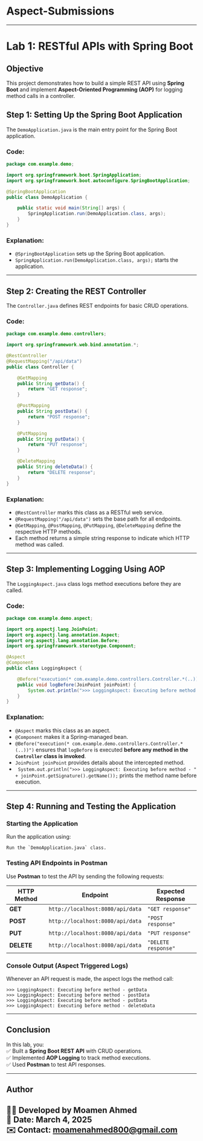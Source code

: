 # **Aspect-Submissions**

---

# Lab 1: RESTful APIs with Spring Boot
## **Objective**
This project demonstrates how to build a simple REST API using **Spring Boot** and implement **Aspect-Oriented Programming (AOP)** for logging method calls in a controller.


## **Step 1: Setting Up the Spring Boot Application**
The `DemoApplication.java` is the main entry point for the Spring Boot application.

### **Code:**
```java
package com.example.demo;

import org.springframework.boot.SpringApplication;
import org.springframework.boot.autoconfigure.SpringBootApplication;

@SpringBootApplication
public class DemoApplication {

    public static void main(String[] args) {
        SpringApplication.run(DemoApplication.class, args);
    }
}
```
### **Explanation:**
- `@SpringBootApplication` sets up the Spring Boot application.
- `SpringApplication.run(DemoApplication.class, args);` starts the application.

---

## **Step 2: Creating the REST Controller**
The `Controller.java` defines REST endpoints for basic CRUD operations.

### **Code:**
```java
package com.example.demo.controllers;

import org.springframework.web.bind.annotation.*;

@RestController
@RequestMapping("/api/data")
public class Controller {

    @GetMapping
    public String getData() {
        return "GET response";
    }

    @PostMapping
    public String postData() {
        return "POST response";
    }

    @PutMapping
    public String putData() {
        return "PUT response";
    }

    @DeleteMapping
    public String deleteData() {
        return "DELETE response";
    }
}
```
### **Explanation:**
- `@RestController` marks this class as a RESTful web service.
- `@RequestMapping("/api/data")` sets the base path for all endpoints.
- `@GetMapping`, `@PostMapping`, `@PutMapping`, `@DeleteMapping` define the respective HTTP methods.
- Each method returns a simple string response to indicate which HTTP method was called.

---

## **Step 3: Implementing Logging Using AOP**
The `LoggingAspect.java` class logs method executions before they are called.

### **Code:**
```java
package com.example.demo.aspect;

import org.aspectj.lang.JoinPoint;
import org.aspectj.lang.annotation.Aspect;
import org.aspectj.lang.annotation.Before;
import org.springframework.stereotype.Component;

@Aspect
@Component
public class LoggingAspect {

    @Before("execution(* com.example.demo.controllers.Controller.*(..))")  // FIXED
    public void logBefore(JoinPoint joinPoint) {
        System.out.println(">>> LoggingAspect: Executing before method - " + joinPoint.getSignature().getName());
    }
}
```
### **Explanation:**
- `@Aspect` marks this class as an aspect.
- `@Component` makes it a Spring-managed bean.
- `@Before("execution(* com.example.demo.controllers.Controller.*(..))")` ensures that `logBefore` is executed **before any method in the `Controller` class is invoked**.
- `JoinPoint joinPoint` provides details about the intercepted method.
- ` System.out.println(">>> LoggingAspect: Executing before method - " + joinPoint.getSignature().getName());` prints the method name before execution.

---

## **Step 4: Running and Testing the Application**

### **Starting the Application**
Run the application using:
```
Run the `DemoApplication.java` class.  
```

### **Testing API Endpoints in Postman**
Use **Postman** to test the API by sending the following requests:

| HTTP Method | Endpoint | Expected Response |
|------------|------------|----------------|
| **GET** | `http://localhost:8080/api/data` | `"GET response"` |
| **POST** | `http://localhost:8080/api/data` | `"POST response"` |
| **PUT** | `http://localhost:8080/api/data` | `"PUT response"` |
| **DELETE** | `http://localhost:8080/api/data` | `"DELETE response"` |

### **Console Output (Aspect Triggered Logs)**
Whenever an API request is made, the aspect logs the method call:
```
>>> LoggingAspect: Executing before method - getData
>>> LoggingAspect: Executing before method - postData
>>> LoggingAspect: Executing before method - putData
>>> LoggingAspect: Executing before method - deleteData
```

---

## **Conclusion**
In this lab, you:  
✅ Built a **Spring Boot REST API** with CRUD operations.  
✅ Implemented **AOP Logging** to track method executions.  
✅ Used **Postman** to test API responses.  

---
## **Author**
👨‍💻 Developed by **Moamen Ahmed**  
📅 Date: March 4, 2025  
✉️ Contact: moamenahmed800@gmail.com
---